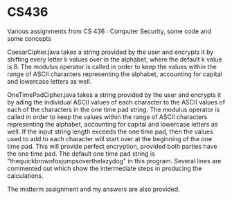# CS436
Various assignments from CS 436 : Computer Security, some code and some concepts

CaesarCipher.java takes a string provided by the user and encrypts it by shifting every letter k values over in the alphabet, where the default k value is 8. The modulus operator is called in order to keep the values within the range of ASCII characters representing the alphabet, accounting for capital and lowercase letters as well.

OneTimePadCipher.java takes a string provided by the user and encrypts it by ading the individual ASCII values of each character to the ASCII values of each of the characters in the one time pad string. The modulus operator is called in order to keep the values within the range of ASCII characters representing the alphabet, accounting for capital and lowercase letters as well. If the input string length exceeds the one time pad, then the values used to add to each character will start over at the beginning of the one time pad. This will provide perfect encryption, provided both parties have the one time pad. The default one time pad string is "thequickbrownfoxjumpsoverthelazydog" in this program. Several lines are commented out which show the intermediate steps in producing the calculations.

The midterm assignment and my answers are also provided.
